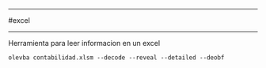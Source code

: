 
------------
#excel 

---------------

Herramienta para leer informacion en un excel

`olevba contabilidad.xlsm --decode --reveal --detailed --deobf`